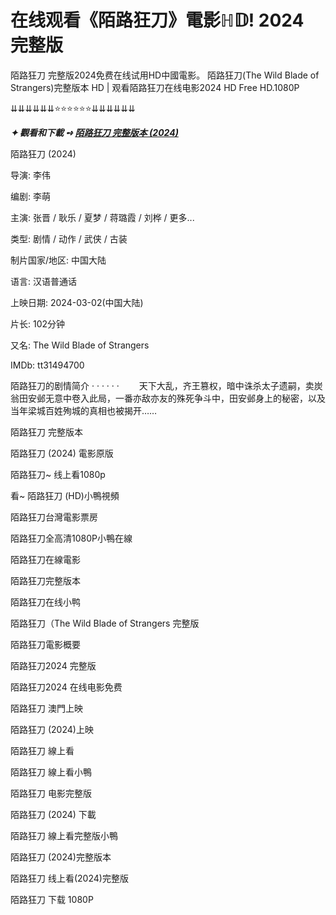 <h1>在线观看《陌路狂刀》電影ℍ𝔻! 2024 完整版</h1>

陌路狂刀 完整版2024免费在线试用HD中國電影。 陌路狂刀(The Wild Blade of Strangers)完整版本 HD | 观看陌路狂刀在线电影2024 HD Free HD.1080P

⇊⇊⇊⇊⇊⇊⭐⭐⭐⭐⭐⭐⇊⇊⇊⇊⇊⇊

<p><b><I>✦ 觀看和下載 ➺ <a href="https://t.co/v2h1vr24L8" rel="noopener">陌路狂刀 完整版本 (2024)</a></I></b></p>

陌路狂刀 (2024)

导演: 李伟

编剧: 李萌

主演: 张晋 / 耿乐 / 夏梦 / 蒋璐霞 / 刘桦 / 更多...

类型: 剧情 / 动作 / 武侠 / 古装

制片国家/地区: 中国大陆

语言: 汉语普通话

上映日期: 2024-03-02(中国大陆)

片长: 102分钟

又名: The Wild Blade of Strangers

IMDb: tt31494700

陌路狂刀的剧情简介 · · · · · ·
　　天下大乱，齐王篡权，暗中诛杀太子遗嗣，卖炭翁田安邺无意中卷入此局，一番亦敌亦友的殊死争斗中，田安邺身上的秘密，以及当年梁城百姓殉城的真相也被揭开……

陌路狂刀 完整版本

陌路狂刀 (2024) 電影原版

陌路狂刀~ 线上看1080p

看~ 陌路狂刀 (HD)小鴨視頻

陌路狂刀台灣電影票房

陌路狂刀全高清1080P小鴨在線

陌路狂刀在線電影

陌路狂刀完整版本

陌路狂刀在线小鸭

陌路狂刀（The Wild Blade of Strangers 完整版

陌路狂刀電影概要

陌路狂刀2024 完整版

陌路狂刀2024 在线电影免费

陌路狂刀 澳門上映

陌路狂刀 (2024)上映

陌路狂刀 線上看

陌路狂刀 線上看小鴨

陌路狂刀 电影完整版

陌路狂刀 (2024) 下載

陌路狂刀 線上看完整版小鴨

陌路狂刀 (2024)完整版本

陌路狂刀 线上看(2024)完整版

陌路狂刀 下载 1080P
